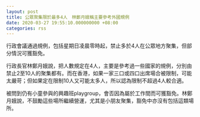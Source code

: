 ```yaml
---
layout: post
title: 公眾聚集限於最多4人　林鄭月娥稱主要參考外國規例
date: 2020-03-27 19:55:10.000000000 +08:00
categories: rss
---
```


行政會議通過規例，包括星期日凌晨零時起，禁止多於4人在公眾地方聚集，但部分情況可獲豁免。

行政長官林鄭月娥說，把人數規定在4人，主要是參考過一些國家的規例，分別由禁止2至10人的聚集都有。而在香港，如果一家三口或四口出席場合被限制，可能太嚴苛；但如果定在限制10人又可能太多人，所以認為限制不超過4人較合適。

被問到仍有小童參與的興趣班playgroup，會否因為屬於工作間而可獲豁免。林鄭月娥說，不鼓勵這些場所繼續營運，尤其是小朋友聚集，豁免中亦沒有包括這類場所。
